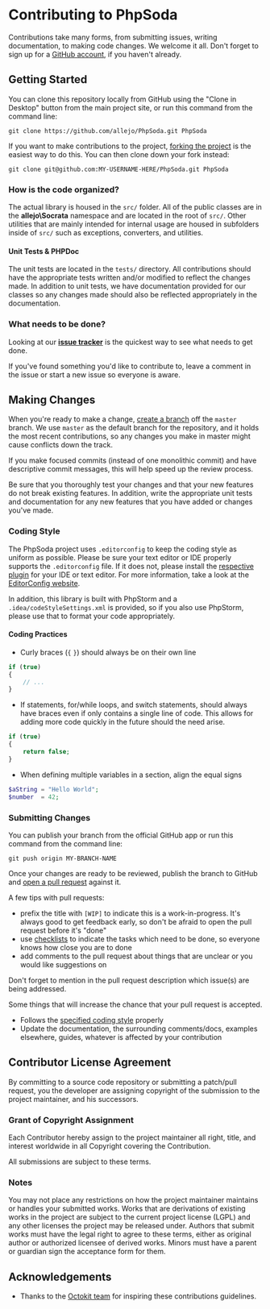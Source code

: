 # Contributing to PhpSoda

Contributions take many forms, from submitting issues, writing documentation, to making code changes. We welcome it all. Don't forget to sign up for a [GitHub account](https://github.com/join), if you haven't already.

## Getting Started

You can clone this repository locally from GitHub using the "Clone in Desktop" button from the main project site, or run this command from the command line:

`git clone https://github.com/allejo/PhpSoda.git PhpSoda`

If you want to make contributions to the project, [forking the project](https://help.github.com/articles/fork-a-repo) is the easiest way to do this. You can then clone down your fork instead:

`git clone git@github.com:MY-USERNAME-HERE/PhpSoda.git PhpSoda`

### How is the code organized?

The actual library is housed in the `src/` folder. All of the public classes are in the **allejo\Socrata** namespace and are located in the root of `src/`. Other utilities that are mainly intended for internal usage are housed in subfolders inside of `src/` such as exceptions, converters, and utilities.

#### Unit Tests & PHPDoc

The unit tests are located in the `tests/` directory. All contributions should have the appropriate tests written and/or modified to reflect the changes made. In addition to unit tests, we have documentation provided for our classes so any changes made should also be reflected appropriately in the documentation.

### What needs to be done?

Looking at our [**issue tracker**](https://github.com/allejo/PhpSoda/issues?state=open) is the quickest way to see what needs to get done.

If you've found something you'd like to contribute to, leave a comment in the issue or start a new issue so everyone is aware.

## Making Changes

When you're ready to make a change, [create a branch](https://help.github.com/articles/fork-a-repo#create-branches) off the `master` branch. We use `master` as the default branch for the repository, and it holds the most recent contributions, so any changes you make in master might cause conflicts down the track.

If you make focused commits (instead of one monolithic commit) and have descriptive commit messages, this will help speed up the review process.

Be sure that you thoroughly test your changes and that your new features do not break existing features. In addition, write the appropriate unit tests and documentation for any new features that you have added or changes you've made.

### Coding Style

The PhpSoda project uses `.editorconfig` to keep the coding style as uniform as possible. Please be sure your text editor or IDE properly supports the `.editorconfig` file. If it does not, please install the [respective plugin](http://editorconfig.org/#download) for your IDE or text editor. For more information, take a look at the [EditorConfig website](http://editorconfig.org/).

In addition, this library is built with PhpStorm and a `.idea/codeStyleSettings.xml` is provided, so if you also use PhpStorm, please use that to format your code appropriately.

#### Coding Practices

- Curly braces (`{` `}`) should always be on their own line

```php
if (true)
{
    // ...
}
```

- If statements, for/while loops, and switch statements, should always have braces even if only contains a single line of code. This allows for adding more code quickly in the future should the need arise.

```php
if (true)
{
    return false;
}
```

- When defining multiple variables in a section, align the equal signs

```php
$aString = "Hello World";
$number  = 42;
```

### Submitting Changes

You can publish your branch from the official GitHub app or run this command from the command line:

`git push origin MY-BRANCH-NAME`

Once your changes are ready to be reviewed, publish the branch to GitHub and [open a pull request](https://help.github.com/articles/using-pull-requests) against it.

A few tips with pull requests:

 - prefix the title with `[WIP]` to indicate this is a work-in-progress. It's always good to get feedback early, so don't be afraid to open the pull request 
   before it's "done"
 - use [checklists](https://github.com/blog/1375-task-lists-in-gfm-issues-pulls-comments) to indicate the tasks which need to be done, so everyone knows how close you are to done
 - add comments to the pull request about things that are unclear or you would like suggestions on

Don't forget to mention in the pull request description which issue(s) are being addressed.

Some things that will increase the chance that your pull request is accepted.

- Follows the [specified coding style](#coding-style) properly
- Update the documentation, the surrounding comments/docs, examples elsewhere, guides, whatever is affected by your contribution

## Contributor License Agreement

By committing to a source code repository or submitting a patch/pull request, you the developer are assigning copyright of the submission to the project maintainer, and his successors.

### Grant of Copyright Assignment

Each Contributor hereby assign to the project maintainer all right, title, and interest worldwide in all Copyright covering the Contribution.

All submissions are subject to these terms.

### Notes
You may not place any restrictions on how the project maintainer maintains or handles your submitted works. Works that are derivations of existing works in the project are subject to the current project license (LGPL) and any other licenses the project may be released under. Authors that submit works must have the legal right to agree to these terms, either as original author or authorized licensee of derived works. Minors must have a parent or guardian sign the acceptance form for them.

## Acknowledgements

- Thanks to the [Octokit team](https://github.com/octokit/octokit.net/blob/master/CONTRIBUTING.md) for inspiring these contributions guidelines.
